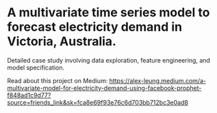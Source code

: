 # A multivariate time series model to forecast electricity demand in Victoria, Australia.
Detailed case study involving data exploration, feature engineering, and model specification.

Read about this project on Medium: https://alex-leung.medium.com/a-multivariate-model-for-electricity-demand-using-facebook-prophet-f848ad1c9d77?source=friends_link&sk=fca8e69f93e76c6d703bb712bc3e0ad8
